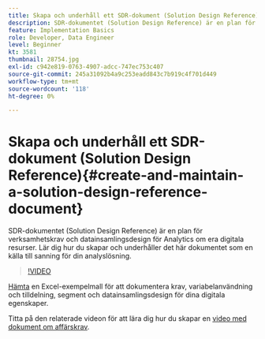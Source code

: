 ```yaml
---
title: Skapa och underhåll ett SDR-dokument (Solution Design Reference)
description: SDR-dokumentet (Solution Design Reference) är en plan för verksamhetskrav, variabeltilldelningar, segmentdefinitioner och datainsamlingsdesign för Analytics om era digitala resurser.
feature: Implementation Basics
role: Developer, Data Engineer
level: Beginner
kt: 3581
thumbnail: 28754.jpg
exl-id: c942e819-0763-4907-adcc-747ec753c407
source-git-commit: 245a31092b4a9c253eadd843c7b919c4f701d449
workflow-type: tm+mt
source-wordcount: '118'
ht-degree: 0%

---
```


# Skapa och underhåll ett SDR-dokument (Solution Design Reference){#create-and-maintain-a-solution-design-reference-document}

SDR-dokumentet (Solution Design Reference) är en plan för verksamhetskrav och datainsamlingsdesign för Analytics om era digitala resurser. Lär dig hur du skapar och underhåller det här dokumentet som en källa till sanning för din analyslösning.

>[!VIDEO](https://video.tv.adobe.com/v/28754/?quality=12&learn=on)

[Hämta](assets/aa_en_BRD_SDR_template.xlsx) en Excel-exempelmall för att dokumentera krav, variabelanvändning och tilldelning, segment och datainsamlingsdesign för dina digitala egenskaper.

Titta på den relaterade videon för att lära dig hur du skapar en [video med dokument om affärskrav](creating-a-business-requirements-document.md).
